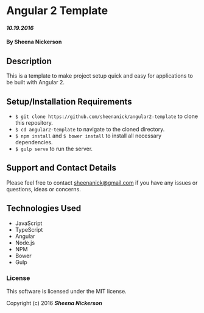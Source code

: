 # Angular 2 Template

#### _10.19.2016_

#### By Sheena Nickerson

## Description

This is a template to make project setup quick and easy for applications to be built with Angular 2.

## Setup/Installation Requirements

* `$ git clone https://github.com/sheenanick/angular2-template` to clone this repository.
* `$ cd angular2-template` to navigate to the cloned directory.
* `$ npm install` and `$ bower install` to install all necessary dependencies.
* `$ gulp serve` to run the server.

## Support and Contact Details

Please feel free to contact sheenanick@gmail.com if you have any issues or questions, ideas or concerns.

## Technologies Used

* JavaScript
* TypeScript
* Angular
* Node.js
* NPM
* Bower
* Gulp

### License

This software is licensed under the MIT license.

Copyright (c) 2016 **_Sheena Nickerson_**
